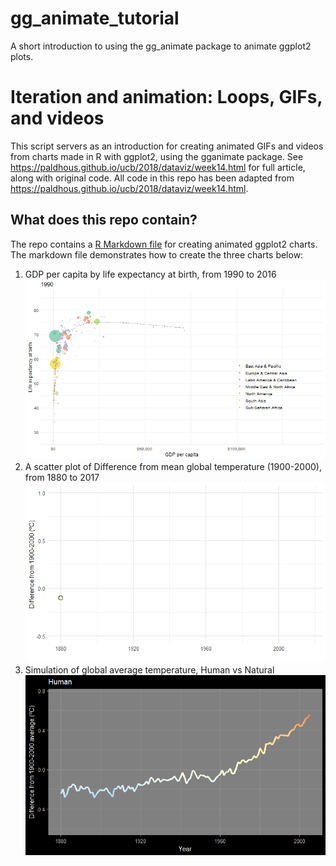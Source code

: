 # gg_animate_tutorial
A short introduction to using the gg_animate package to animate ggplot2 plots. 

# Iteration and animation: Loops, GIFs, and videos

This script servers as an introduction for creating animated GIFs and videos from charts made in R with ggplot2, using the gganimate package. See <https://paldhous.github.io/ucb/2018/dataviz/week14.html> for full article, along with original code.
All code in this repo has been adapted from https://paldhous.github.io/ucb/2018/dataviz/week14.html.

## What does this repo contain?

The repo contains a [R Markdown file](gg_animate.rmd) for creating animated ggplot2 charts. The markdown file demonstrates how to create the three charts below:

1. GDP per capita by life expectancy at birth, from 1990 to 2016 ![Nations plot](animations/nations.gif)
2. A scatter plot of Difference from mean global temperature (1900-2000), from 1880 to 2017 ![Scatter plot](animations/warming_points.gif)
3. Simulation of global average temperature, Human vs Natural ![Line chart](animations/simulations.gif)

